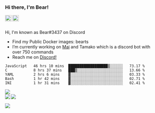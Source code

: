 ### Hi there, I'm Bear!

<a href="https://support.tamako.tech/">
  <img align="left" alt="Tamako Bot's Support Server" width="21px" src="https://raw.githubusercontent.com/anuraghazra/anuraghazra/master/assets/discord-round.svg" />
</a>
<a href="https://skyfallen.org/">
  <img align="left" alt="theskyfallen.com" width="21px" src="https://avatars.githubusercontent.com/u/68555937?s=200&v=4" />
</a>

<br />
<br />

Hi, I'm known as Bear#3437 on Discord
- Find my Public Docker images: bearts
- I’m currently working on [Mai](https://github.com/maisans-maid/mai) and Tamako which is a discord bot with over 750 commands
- Reach me on [Discord!](https://support.tamako.tech)

<!--START_SECTION:waka-->
```text
JavaScript   46 hrs 10 mins  ██████████████████▒░░░░░░   73.17 % 
C            8 hrs 37 mins   ███▒░░░░░░░░░░░░░░░░░░░░░   13.66 % 
YAML         2 hrs 6 mins    ▓░░░░░░░░░░░░░░░░░░░░░░░░   03.33 % 
Bash         1 hr 42 mins    ▓░░░░░░░░░░░░░░░░░░░░░░░░   02.71 % 
INI          1 hr 31 mins    ▓░░░░░░░░░░░░░░░░░░░░░░░░   02.41 % 
```
<!--END_SECTION:waka-->
<a href="https://discord.com/users/397338324328775680">
        <img src="https://lanyard-profile-readme.vercel.app/api/397338324328775680?borderRadius=25px" />
</a>
<br>
<a href="https://github.com/BearTS">
  <img src="https://github-readme-stats.vercel.app/api?username=bearts&count_private=true&show_icons=true&theme=bear" />
</a>
</a>
  <img align="left" src="http://github-readme-streak-stats.herokuapp.com/?user=bearts&theme=bear" />


![](https://hit.yhype.me/github/profile?user_id=65192718)
